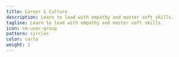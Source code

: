 ```yaml
---
title: Career & Culture
description: Learn to lead with empathy and master soft skills.
tagline: Learn to lead with empathy and master soft skills.
icon: sm-user-group
pattern: circles
color: carlo
weight: 1
---
```

